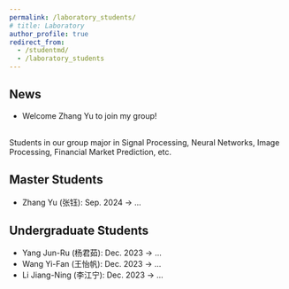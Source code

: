 ```yaml
---
permalink: /laboratory_students/
# title: Laboratory
author_profile: true
redirect_from: 
  - /studentmd/
  - /laboratory_students
---
```


News
--------
* Welcome Zhang Yu to join my group!


<br />
Students in our group major in Signal Processing, Neural Networks, Image Processing, Financial Market Prediction, etc.

Master Students
--------
* Zhang Yu (张钰): Sep. 2024 -> …


Undergraduate Students
--------
* Yang Jun-Ru (杨君茹): Dec. 2023 -> …
* Wang Yi-Fan (王怡帆): Dec. 2023 -> …
* Li Jiang-Ning (李江宁): Dec. 2023 -> …

